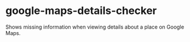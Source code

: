 # google-maps-details-checker
Shows missing information when viewing details about a place on Google Maps.
